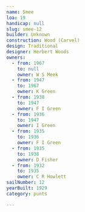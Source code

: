 ```yaml
---
name: Smee
loa: 19
handicap: null
slug: smee-12
builder: Unknown
construction: Wood (Carvel)
design: Traditional
designer: Herbert Woods
owners:
  - from: 1967
    to: null
    owner: W S Meek
  - from: 1947
    to: 1967
    owner: K Green
  - from: 1938
    to: 1947
    owner: F I Green
  - from: 1936
    to: 1947
    owner: I Green
  - from: 1935
    to: 1936
    owner: F I Green
  - from: 1935
    to: 1938
    owner: D Fisher
  - from: 1932
    to: 1935
    owner: C R Howlett
sailNumber: 12
yearBuilt: 1929
category: punts

---
```

